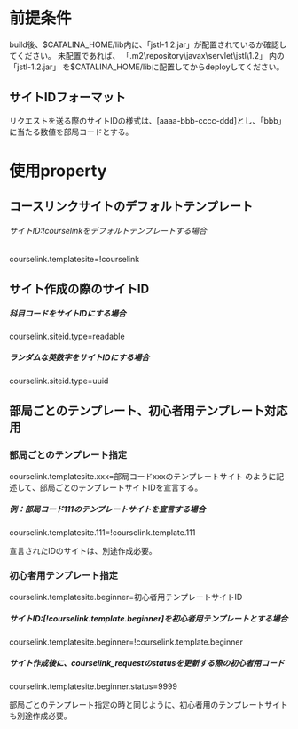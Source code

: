 # 前提条件

build後、$CATALINA_HOME/lib内に、「jstl-1.2.jar」が配置されているか確認してください。
未配置であれば、
「.m2\repository\javax\servlet\jstl\1.2」
内の
「jstl-1.2.jar」
を$CATALINA_HOME/libに配置してからdeployしてください。

## サイトIDフォーマット
リクエストを送る際のサイトIDの様式は、[aaaa-bbb-cccc-ddd]とし、「bbb」に当たる数値を部局コードとする。

# 使用property
## コースリンクサイトのデフォルトテンプレート

###### サイトID:!courselinkをデフォルトテンプレートする場合

courselink.templatesite=!courselink

## サイト作成の際のサイトID

##### 科目コードをサイトIDにする場合
courselink.siteid.type=readable
##### ランダムな英数字をサイトIDにする場合
courselink.siteid.type=uuid

## 部局ごとのテンプレート、初心者用テンプレート対応用
### 部局ごとのテンプレート指定
courselink.templatesite.xxx=部局コードxxxのテンプレートサイト
のように記述して、部局ごとのテンプレートサイトIDを宣言する。

##### 例：部局コード111のテンプレートサイトを宣言する場合
courselink.templatesite.111=!courselink.template.111

宣言されたIDのサイトは、別途作成必要。

### 初心者用テンプレート指定
courselink.templatesite.beginner=初心者用テンプレートサイトID

##### サイトID:[!courselink.template.beginner]を初心者用テンプレートとする場合
courselink.templatesite.beginner=!courselink.template.beginner

##### サイト作成後に、courselink_requestのstatusを更新する際の初心者用コード
courselink.templatesite.beginner.status=9999

部局ごとのテンプレート指定の時と同じように、初心者用のテンプレートサイトも別途作成必要。
